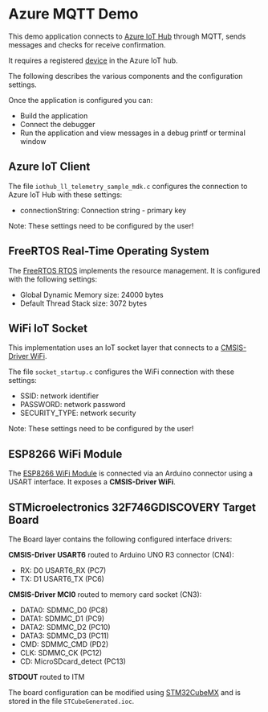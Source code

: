 Azure MQTT Demo
===============

This demo application connects to 
[Azure IoT Hub](https://docs.microsoft.com/en-us/azure/iot-hub/) 
through MQTT, sends messages and checks for receive confirmation.

It requires a registered [device](https://www2.keil.com/iot/microsoft) in the Azure IoT hub.

The following describes the various components and the configuration settings.

Once the application is configured you can:
 - Build the application
 - Connect the debugger
 - Run the application and view messages in a debug printf or terminal window


Azure IoT Client
----------------
The file `iothub_ll_telemetry_sample_mdk.c` configures the connection to 
Azure IoT Hub with these settings:
 - connectionString: Connection string - primary key

Note: These settings need to be configured by the user!


FreeRTOS Real-Time Operating System
-----------------------------------
The [FreeRTOS RTOS](https://github.com/ARM-software/CMSIS-FreeRTOS) 
implements the resource management. It is configured with the following settings:

- Global Dynamic Memory size: 24000 bytes
- Default Thread Stack size: 3072 bytes


WiFi IoT Socket
---------------
This implementation uses an IoT socket layer that connects to a 
[CMSIS-Driver WiFi](https://arm-software.github.io/CMSIS_5/Driver/html/index.html).

The file `socket_startup.c` configures the WiFi connection with these settings:
 - SSID:          network identifier
 - PASSWORD:      network password
 - SECURITY_TYPE: network security

Note: These settings need to be configured by the user!


ESP8266 WiFi Module
-------------------
The [ESP8266 WiFi Module](https://www2.keil.com/iot/shields/wrl13287) 
is connected via an Arduino connector using a USART interface.
It exposes a **CMSIS-Driver WiFi**.


STMicroelectronics 32F746GDISCOVERY Target Board
------------------------------------------------
The Board layer contains the following configured interface drivers:

**CMSIS-Driver USART6** routed to Arduino UNO R3 connector (CN4):
 - RX: D0 USART6_RX (PC7)
 - TX: D1 USART6_TX (PC6)

**CMSIS-Driver MCI0** routed to memory card socket (CN3):
 - DATA0: SDMMC_D0 (PC8)
 - DATA1: SDMMC_D1 (PC9)
 - DATA2: SDMMC_D2 (PC10)
 - DATA3: SDMMC_D3 (PC11)
 - CMD:   SDMMC_CMD (PD2)
 - CLK:   SDMMC_CK (PC12)
 - CD:    MicroSDcard_detect (PC13)

**STDOUT** routed to ITM

The board configuration can be modified using 
[STM32CubeMX](https://www.keil.com/stmicroelectronics-stm32) 
and is stored in the file `STCubeGenerated.ioc`.
